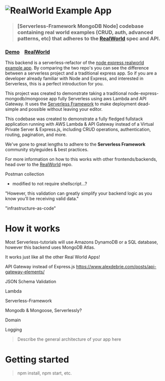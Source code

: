 # ![RealWorld Example App](logo.png)

> ### [Serverless-Framework MongoDB Node] codebase containing real world examples (CRUD, auth, advanced patterns, etc) that adheres to the [RealWorld](https://github.com/gothinkster/realworld) spec and API.


### [Demo](https://github.com/gothinkster/realworld)&nbsp;&nbsp;&nbsp;&nbsp;[RealWorld](https://github.com/gothinkster/realworld)

This backend is a serverless-refactor of the [node express realworld example app](https://github.com/gothinkster/node-express-realworld-example-app). By comparing the two repo's you can see the difference between a serverless project and a traditional express app. So if you are a developer already familiar with Node and Express, and interested in Serverless, this is a perfect introduction for you.

This project was created to demonstrate taking a traditional node-express-mongodb/mongoose app fully Serverless using aws Lambda and API Gateway. It uses the [Serverless Framework](https://serverless.com/) to make deployment dead-simple and possible without leaving your editor.

This codebase was created to demonstrate a fully fledged fullstack application running with AWS Lambda & API Gateway instead of a Virtual Private Server & Express.js, including CRUD operations, authentication, routing, pagination, and more.

We've gone to great lengths to adhere to the **Serverless Framework** community styleguides & best practices.

For more information on how to this works with other frontends/backends, head over to the [RealWorld](https://github.com/gothinkster/realworld) repo.


Postman collection
- modified to not require shellscript...?


"However, this validation can greatly simplify your backend logic as you know you’ll be receiving valid data."

"infrastructure-as-code"

# How it works

Most Serverless-tutorials will use Amazons DynamoDB or a SQL database, however this backend uses MongoDB Atlas. 




It works just like all the other Real World Apps!


API Gateway instead of Express.js
https://www.alexdebrie.com/posts/api-gateway-elements/


JSON Schema Validation

Lambda

Serverless-Framework

Mongodb & Mongoose, Serverlessly?

Domain

Logging


> Describe the general architecture of your app here

# Getting started

> npm install, npm start, etc.


